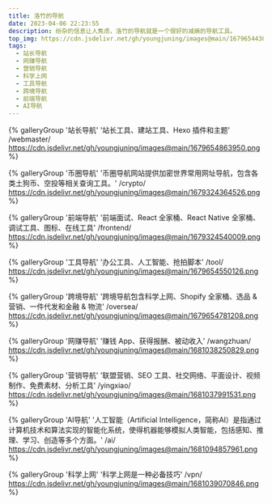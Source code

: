 ```yaml
---
title: 洛竹的导航
date: 2023-04-06 22:23:55
description: 纷杂的信息让人焦虑，洛竹的导航就是一个很好的减熵的导航工具。
top_img: https://cdn.jsdelivr.net/gh/youngjuning/images@main/1679654430779.png
tags:
  - 站长导航
  - 网赚导航
  - 营销导航
  - 科学上网
  - 工具导航
  - 跨境导航
  - 前端导航
  - AI导航
---
```


<div class="gallery-group-main">

{% galleryGroup '站长导航' '站长工具、建站工具、Hexo 插件和主题' /webmaster/ https://cdn.jsdelivr.net/gh/youngjuning/images@main/1679654863950.png %}

{% galleryGroup '币圈导航' '币圈导航网站提供加密世界常用网址导航，包含各类土狗币、空投等相关查询工具。' /crypto/ https://cdn.jsdelivr.net/gh/youngjuning/images@main/1679324364526.png %}

{% galleryGroup '前端导航' '前端面试、React 全家桶、React Native 全家桶、调试工具、图标、在线工具' /frontend/ https://cdn.jsdelivr.net/gh/youngjuning/images@main/1679324540009.png %}

{% galleryGroup '工具导航' '办公工具、人工智能、抢拍脚本' /tool/ https://cdn.jsdelivr.net/gh/youngjuning/images@main/1679654550126.png %}

{% galleryGroup '跨境导航' '跨境导航包含科学上网、Shopify 全家桶、选品 & 营销、一件代发和金融 & 物流' /oversea/ https://cdn.jsdelivr.net/gh/youngjuning/images@main/1679654781208.png %}

{% galleryGroup '网赚导航' '赚钱 App、获得报酬、被动收入' /wangzhuan/ https://cdn.jsdelivr.net/gh/youngjuning/images@main/1681038250829.png %}

{% galleryGroup '营销导航' '联盟营销、SEO 工具、社交网络、平面设计、视频制作、免费素材、分析工具' /yingxiao/ https://cdn.jsdelivr.net/gh/youngjuning/images@main/1681037991531.png %}

{% galleryGroup 'AI导航' '人工智能（Artificial Intelligence，简称AI）是指通过计算机技术和算法实现的智能化系统，使得机器能够模拟人类智能，包括感知、推理、学习、创造等多个方面。' /ai/ https://cdn.jsdelivr.net/gh/youngjuning/images@main/1681094857961.png %}

{% galleryGroup '科学上网' '科学上网是一种必备技巧' /vpn/ https://cdn.jsdelivr.net/gh/youngjuning/images@main/1681039070846.png %}

</div>
